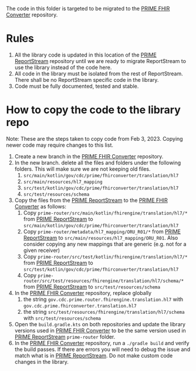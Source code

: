 The code in this folder is targeted to be migrated to the
[PRIME FHIR Converter](https://github.com/CDCgov/prime-fhir-converter) repository.

# Rules

1. All the library code is updated in this location of
   the [PRIME ReportStream](https://github.com/CDCgov/prime-data-hub)
   repository until we are ready to migrate ReportStream to use the library instead of the code here.
2. All code in the library must be isolated from the rest of ReportStream. There shall be no ReportStream specific
   code in the library.
3. Code must be fully documented, tested and stable.

# How to copy the code to the library repo

Note: These are the steps taken to copy code from Feb 3, 2023. Copying newer code may require changes to this list.

1. Create a new branch in the [PRIME FHIR Converter](https://github.com/CDCgov/prime-fhir-converter) repository.
2. In the new branch. delete all the files and folders under the following folders. This will make sure we are not
   keeping old files.
    1. `src/main/kotlin/gov/cdc/prime/fhirconverter/translation/hl7`
    2. `src/main/resources/hl7_mapping`
    3. `src/test/kotlin/gov/cdc/prime/fhirconverter/translation/hl7`
    4. `src/test/resources/schema`
3. Copy the files from the [PRIME ReportStream](https://github.com/CDCgov/prime-data-hub) to the
   [PRIME FHIR Converter](https://github.com/CDCgov/prime-fhir-converter) as follows:
    1. Copy `prime-router/src/main/kotlin/fhirengine/translation/hl7/*` from
       [PRIME ReportStream](https://github.com/CDCgov/prime-data-hub) to
       `src/main/kotlin/gov/cdc/prime/fhirconverter/translation/hl7`
    2. Copy `prime-router/metadata/hl7_mapping/ORU_R01/*` from
       [PRIME ReportStream](https://github.com/CDCgov/prime-data-hub) to
       `src/main/resources/hl7_mapping/ORU_R01`. Also consider copying any new mappings that are generic (e.g.
       not for a given receiver)
    3. Copy `prime-router/src/test/kotlin/fhirengine/translation/hl7/*` from
       [PRIME ReportStream](https://github.com/CDCgov/prime-data-hub) to
       `src/test/kotlin/gov/cdc/prime/fhirconverter/translation/hl7`
    4. Copy `prime-router/src/test/resources/fhirengine/translation/hl7/schema/*` from
       [PRIME ReportStream](https://github.com/CDCgov/prime-data-hub) to
       `src/test/resources/schema`
4. In the [PRIME FHIR Converter](https://github.com/CDCgov/prime-fhir-converter) repository, replace globally
    1. the string `gov.cdc.prime.router.fhirengine.translation.hl7` with `gov.cdc.prime.fhirconverter.translation.hl7`
    2. the string `src/test/resources/fhirengine/translation/hl7/schema` with `src/test/resources/schema`
5. Open the `build.gradle.kts` on both repositories and update the library versions used in
   [PRIME FHIR Converter](https://github.com/CDCgov/prime-fhir-converter) to be the same version used in
   [PRIME ReportStream](https://github.com/CDCgov/prime-data-hub) `prime-router` folder.
6. In the [PRIME FHIR Converter](https://github.com/CDCgov/prime-fhir-converter) repository, run a
   `./gradle build` and verify the build passes. If there are errors you will need to debug the issue and match what
   is in [PRIME ReportStream](https://github.com/CDCgov/prime-data-hub). Do not make custom code changes in the library.